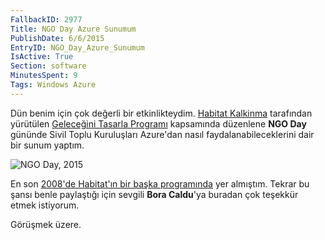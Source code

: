 ```yaml
---
FallbackID: 2977
Title: NGO Day Azure Sunumum
PublishDate: 6/6/2015
EntryID: NGO_Day_Azure_Sunumum
IsActive: True
Section: software
MinutesSpent: 9
Tags: Windows Azure
---
```

Dün benim için çok değerli bir etkinlikteydim. [Habitat Kalkinma](http://www.habitatkalkinma.org) tarafından yürütülen [Geleceğini Tasarla Programı](http://habitatkalkinma.org/projelerimiz/bit/gtasarla/) kapsamında düzenlene **NGO Day** gününde Sivil Toplu Kuruluşları Azure'dan nasıl faydalanabileceklerini dair bir sunum yaptım. ![NGO Day, 2015](http://blob.daron.yondem.com/assets/2977/NGO.jpg)En son [2008'de Habitat'ın bir başka programında](http://daron.yondem.com/software/post/9182e0f1-6eba-42c9-89a8-3dba7375512a) yer almıştım. Tekrar bu şansı benle paylaştığı için sevgili **Bora Caldu**'ya buradan çok teşekkür etmek istiyorum. Görüşmek üzere.
